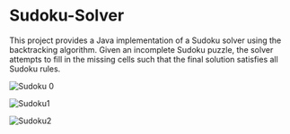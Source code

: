 # Sudoku-Solver

This project provides a Java implementation of a Sudoku solver using the backtracking algorithm. Given an incomplete Sudoku puzzle, the solver attempts to fill in the missing cells such that the final solution satisfies all Sudoku rules.

![Sudoku 0](https://github.com/AayushiGupta7/Sudoku-Solver/assets/76238929/3508569b-4146-41b7-a8a6-6a2223cb3706)


![Sudoku1](https://github.com/AayushiGupta7/Sudoku-Solver/assets/76238929/21e71032-00cf-4eb9-8acc-df15c7c276c2)


![Sudoku2](https://github.com/AayushiGupta7/Sudoku-Solver/assets/76238929/8cc9e0cc-6d72-47cc-bb0d-f84dbfda15bf)
